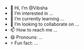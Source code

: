 - 👋 Hi, I’m @Vibsha
- 👀 I’m interested in ...
- 🌱 I’m currently learning ...
- 💞️ I’m looking to collaborate on ...
- 📫 How to reach me ...
- 😄 Pronouns: ...
- ⚡ Fun fact: ...

<!---
Vibsha/Vibsha is a ✨ special ✨ repository because its `README.md` (this file) appears on your GitHub profile.
You can click the Preview link to take a look at your changes.
--->
